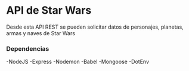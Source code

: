 # API de Star Wars

<p>Desde esta API REST se pueden solicitar datos de personajes, planetas, armas y naves de Star Wars</p>

### Dependencias

-NodeJS
-Express
-Nodemon
-Babel
-Mongoose
-DotEnv